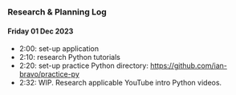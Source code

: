 ### Research & Planning Log
#### Friday 01 Dec 2023
* 2:00: set-up application
* 2:10: research Python tutorials
* 2:20: set-up practice Python directory: https://github.com/ian-bravo/practice-py
* 2:32: WIP. Research applicable YouTube intro Python videos.